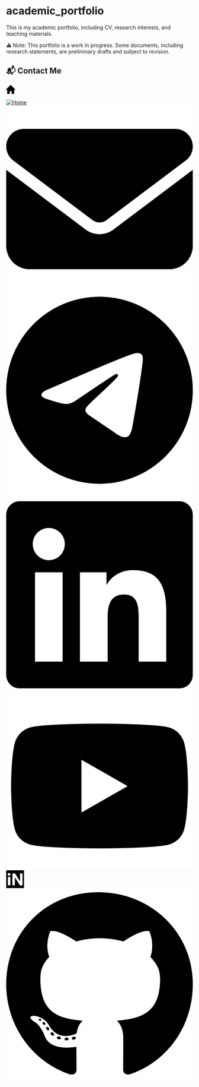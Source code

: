 # academic_portfolio
This is my academic portfolio, including CV, research interests, and teaching materials.

⚠️ Note: This portfolio is a work in progress. Some documents, including research statements, are preliminary drafts and subject to revision.


## 📬 Contact Me

<a href="https://www.imsc.res.in/partha_mukhopadhyay">
  <img src="icons/house-solid.svg" alt="Home" width="24" height="24" style="vertical-align:middle;">
</a>

[![Home](icons/home-solid.svg)](https://www.imsc.res.in/partha_mukhopadhyay)
[![Email](icons/envelope-solid.svg)](mailto:mukhopadhyay.res@gmail.com)
[![Telegram](icons/telegram-brands.svg)](https://t.me/ParthoM7)
[![LinkedIn](icons/linkedin-brands.svg)](https://www.linkedin.com/in/parthom7)
[![YouTube](icons/youtube-brands.svg)](https://www.youtube.com/@ParthoM7)
[![InspireHEP](icons/inspire.svg)](https://inspirehep.net/authors/996534)
[![GitHub](icons/github-brands.svg)](https://github.com/ParthoM7)
